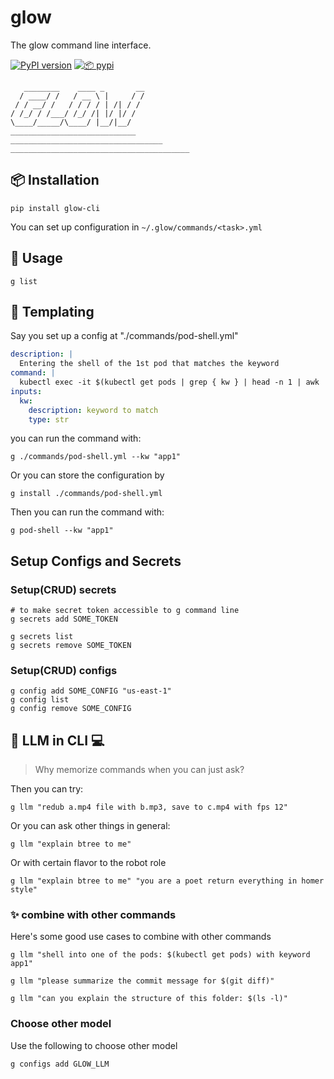 # glow
The glow command line interface.

[![PyPI version](https://img.shields.io/pypi/v/glow-cli)](https://pypi.org/project/glow-cli/)
[![📦 pypi](https://github.com/loopsocial/glow/actions/workflows/publish.yml/badge.svg)](https://github.com/loopsocial/glow/actions/workflows/publish.yml) 

```
   ________    ____ _       __
  / ____/ /   / __ \ |     / /
 / / __/ /   / / / / | /| / /
/ /_/ / /___/ /_/ /| |/ |/ /
\____/_____/\____/ |__/|__/
____________________________
__________________________________
________________________________________
```

## 📦 Installation
```shell
pip install glow-cli
```

You can set up configuration in `~/.glow/commands/<task>.yml`

## 🚀 Usage

```shell
g list
```

## 🦋 Templating
Say you set up a config at "./commands/pod-shell.yml"
```yaml
description: |
  Entering the shell of the 1st pod that matches the keyword
command: |
  kubectl exec -it $(kubectl get pods | grep { kw } | head -n 1 | awk '{print $1}') -- /bin/bash
inputs:
  kw:
    description: keyword to match
    type: str
```

you can run the command with:
```shell
g ./commands/pod-shell.yml --kw "app1"
```

Or you can store the configuration by
```shell
g install ./commands/pod-shell.yml
```

Then you can run the command with:
```shell
g pod-shell --kw "app1"
```

## Setup Configs and Secrets
### Setup(CRUD) secrets
```shell
# to make secret token accessible to g command line
g secrets add SOME_TOKEN

g secrets list
g secrets remove SOME_TOKEN
```
### Setup(CRUD) configs
```shell
g config add SOME_CONFIG "us-east-1"
g config list
g config remove SOME_CONFIG
```

## 🦙 LLM in CLI 💻
> Why memorize commands when you can just ask?


Then you can try:
```shell
g llm "redub a.mp4 file with b.mp3, save to c.mp4 with fps 12"
```

Or you can ask other things in general:
```shell
g llm "explain btree to me"
```

Or with certain flavor to the robot role
```shell
g llm "explain btree to me" "you are a poet return everything in homer style"
```

### ✨ combine with other commands
Here's some good use cases to combine with other commands
```shell
g llm "shell into one of the pods: $(kubectl get pods) with keyword app1"
```

```shell
g llm "please summarize the commit message for $(git diff)"
```

```shell
g llm "can you explain the structure of this folder: $(ls -l)"
```

### Choose other model
Use the following to choose other model
```
g configs add GLOW_LLM
```
